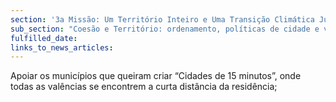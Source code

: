 ```yaml
---
section: '3a Missão: Um Território Inteiro e Uma Transição Climática Justa'
sub_section: "Coesão e Território: ordenamento, políticas de cidade e valorização do interior para dinamizar a economia"
fulfilled_date:
links_to_news_articles:
---
```


Apoiar os municípios que queiram criar “Cidades de 15 minutos”, onde todas as valências se encontrem a curta distância da residência;